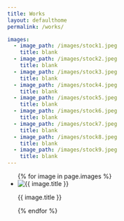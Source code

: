 ```yaml
---
title: Works
layout: defaulthome
permalink: /works/

images:
  - image_path: /images/stock1.jpeg
    title: blank
  - image_path: /images/stock2.jpeg
    title: blank
  - image_path: /images/stock3.jpeg
    title: blank
  - image_path: /images/stock4.jpeg
    title: blank
  - image_path: /images/stock5.jpeg
    title: blank
  - image_path: /images/stock6.jpeg
    title: blank
  - image_path: /images/stock7.jpeg
    title: blank
  - image_path: /images/stock8.jpeg
    title: blank
  - image_path: /images/stock9.jpeg
    title: blank
---
```


<div class="container">
  <ul class="photo-gallery">
    {% for image in page.images %}
      <li>
        <img src="{{ image.image_path }}" alt="{{ image.title }}">
        <p>{{ image.title }}</p>
      </li>
    {% endfor %}
  </ul>
</div>

<!-- {% for post in site.posts %}
  <h3><a href="{{post.url | prepend:site.baseurl}}">{{post.title}}</a></h3>
{% endfor %} -->
